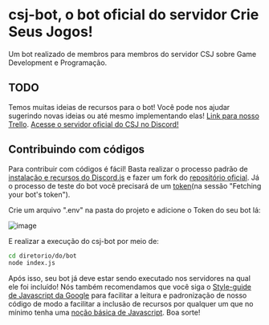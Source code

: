 # csj-bot, o bot oficial do servidor Crie Seus Jogos!
Um bot realizado de membros para membros do servidor CSJ sobre Game Development e Programação.

## TODO
Temos muitas ideias de recursos para o bot! Você pode nos ajudar sugerindo novas ideias ou até mesmo implementando elas!
[Link para nosso Trello](https://trello.com/b/omGqawnB/csj-bot).
[Acesse o servidor oficial do CSJ no Discord!](https://discord.gg/VDGd2zA)

## Contribuindo com códigos

Para contribuir com códigos é fácil! Basta realizar o processo padrão de [instalação e recursos do Discord.js](https://blog.usejournal.com/how-can-you-create-and-deploy-your-own-discord-bot-using-javascript-node-js-e6b0fed9952d) e fazer um fork do [repositório oficial](https://github.com/csj-bot/csj-bot). 
Já o processo de teste do bot você precisará de um [token](https://github.com/reactiflux/discord-irc/wiki/Creating-a-discord-bot-&-getting-a-token)(na sessão "Fetching your bot's token").

Crie um arquivo ".env" na pasta do projeto e adicione o Token do seu bot lá:

![image](https://user-images.githubusercontent.com/72351688/122563784-00243780-d01b-11eb-8f5d-9929f87a35ec.png)

E realizar a execução do csj-bot por meio de:

```bash
cd diretorio/do/bot
node index.js
```

Após isso, seu bot já deve estar sendo executado nos servidores na qual ele foi incluído! Nós também recomendamos que você siga o [Style-guide de Javascript da Google](https://google.github.io/styleguide/jsguide.html) para facilitar a leitura e padronização de nosso código de modo a facilitar a inclusão de recursos por qualquer um que no mínimo tenha uma [noção básica de Javascript](https://developer.mozilla.org/pt-BR/docs/Learn/Getting_started_with_the_web/JavaScript_basics). Boa sorte!
